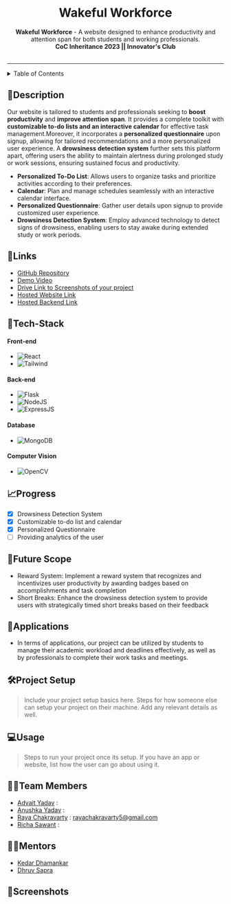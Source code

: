 <h1 align="center">
  <!-- <a href="https://github.com/CommunityOfCoders/Inheritance-2023">
    <img src="https://github.com/CommunityOfCoders/Inheritance-2023" alt="CoC Inheritance 2022" width="500" height="166"> -->
  </a>
  <br>
  Wakeful Workforce
</h1>

<div align="center">
   <strong>Wakeful Workforce</strong> - A website designed to enhance productivity and attention span for both students and working professionals.<br>
  <b>CoC Inheritance 2023 || Innovator's Club</b><br> <br>
</div>
<hr>

<details>
<summary>Table of Contents</summary>

- [Description](#description)
- [Links](#links)
- [Tech Stack](#tech-stack)
- [Progress](#progress)
- [Future Scope](#future-scope)
- [Applications](#applications)
- [Project Setup](#project-setup)
- [Usage](#usage)
- [Team Members](#team-members)
- [Mentors](#mentors)
- [Screenshots](#screenshots)

</details>

## 📝Description

Our website is tailored to students and professionals seeking to <b>boost productivity</b> and <b>improve attention span</b>. It provides a complete toolkit with <b>customizable to-do lists and an interactive calendar</b> for effective task management.Moreover, it incorporates a <b>personalized questionnaire</b> upon signup, allowing for tailored recommendations and a more personalized user experience. A <b>drowsiness detection system</b> further sets this platform apart, offering users the ability to maintain alertness during prolonged study or work sessions, ensuring sustained focus and productivity.

- <b>Personalized To-Do List</b>: Allows users to organize tasks and prioritize activities according to their preferences.
- <b>Calendar</b>: Plan and manage schedules seamlessly with an interactive calendar interface.
- <b>Personalized Questionnaire</b>: Gather user details upon signup to provide customized user experience.
- <b>Drowsiness Detection System</b>: Employ advanced technology to detect signs of drowsiness, enabling users to stay awake during extended study or work periods.

## 🔗Links

- [GitHub Repository](https://github.com/Raya679/WakefulWorkforce)
- [Demo Video]()
- [Drive Link to Screenshots of your project]()
- [Hosted Website Link]()
- [Hosted Backend Link]()

## 🤖Tech-Stack

#### Front-end
- ![React](https://img.shields.io/badge/react-%2320232a.svg?style=for-the-badge&logo=react&logoColor=%2361DAFB)
- ![Tailwind](https://img.shields.io/badge/Tailwind_CSS-38B2AC?style=for-the-badge&logo=tailwind-css&logoColor=white) 

#### Back-end
- ![Flask](https://img.shields.io/badge/Flask-000000?style=for-the-badge&logo=flask&logoColor=white)
- ![NodeJS](https://img.shields.io/badge/Node.js-43853D?style=for-the-badge&logo=node.js&logoColor=white)
- ![ExpressJS](https://img.shields.io/badge/Express.js-404D59?style=for-the-badge)

#### Database
- ![MongoDB](https://img.shields.io/badge/MongoDB-4EA94B?style=for-the-badge&logo=mongodb&logoColor=white)


#### Computer Vision
- ![OpenCV](https://img.shields.io/badge/OpenCV-27338e?style=for-the-badge&logo=OpenCV&logoColor=white)

## 📈Progress

- [x] Drowsiness Detection System
- [x] Customizable to-do list and calendar
- [x] Personalized Questionnaire
- [ ] Providing analytics of the user

## 🔮Future Scope

- Reward System: Implement a reward system that recognizes and incentivizes user productivity by awarding badges based on accomplishments and task completion
- Short Breaks: Enhance the drowsiness detection system to provide users with strategically timed short breaks based on their feedback

## 💸Applications

- In terms of applications, our project can be utilized by students to manage their academic workload and deadlines effectively, as well as by professionals to complete their work tasks and meetings. 

## 🛠Project Setup

>Include your project setup basics here. Steps for how someone else can setup your project on their machine. Add any relevant details as well.

## 💻Usage

>Steps to run your project once its setup. If you have an app or website, list how the user can go about using it.

## 👨‍💻Team Members


- [Advait Yadav](https://github.com/TIDYMOUSE) : 
- [Anushka Yadav](https://github.com/2412anushka) :
- [Raya Chakravarty](https://github.com/Raya679) : rayachakravarty5@gmail.com
- [Richa Sawant](https://github.com/richa-sawant) : 

## 👨‍🏫Mentors

- [Kedar Dhamankar](https://github.com/KedarDhamankar)
- [Dhruv Sapra](https://github.com/)

## 📱Screenshots
